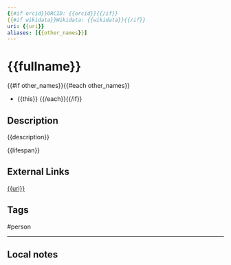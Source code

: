 ```yaml
---
{{#if orcid}}ORCID: {{orcid}}{{/if}}
{{#if wikidata}}Wikidata: {{wikidata}}{{/if}}
uri: {{uri}}
aliases: [{{other_names}}]
---
```


# {{fullname}}

{{#if other_names}}{{#each other_names}}
- {{this}}
{{/each}}{{/if}}

## Description
{{description}}

{{lifespan}}

## External Links
[{{uri}}]({{uri}})

## Tags

#person

---

## Local notes
